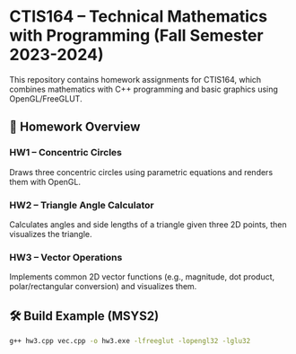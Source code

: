 # CTIS164 – Technical Mathematics with Programming (Fall Semester 2023-2024)

This repository contains homework assignments for CTIS164, which combines mathematics with C++ programming and basic graphics using OpenGL/FreeGLUT.

## 📘 Homework Overview

### HW1 – Concentric Circles  
Draws three concentric circles using parametric equations and renders them with OpenGL.

### HW2 – Triangle Angle Calculator  
Calculates angles and side lengths of a triangle given three 2D points, then visualizes the triangle.

### HW3 – Vector Operations  
Implements common 2D vector functions (e.g., magnitude, dot product, polar/rectangular conversion) and visualizes them.

## 🛠️ Build Example (MSYS2)
```bash
g++ hw3.cpp vec.cpp -o hw3.exe -lfreeglut -lopengl32 -lglu32
